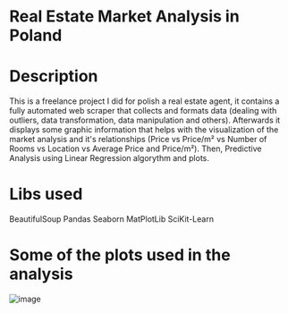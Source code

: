 # Real Estate Market Analysis in Poland

# Description
This is a freelance project I did for polish a real estate agent, it contains a fully automated web scraper that collects and formats data (dealing with outliers, data transformation, data manipulation and others). Afterwards it displays some graphic information that helps with the visualization of the market analysis and it's relationships (Price vs Price/m² vs Number of Rooms vs Location vs Average Price and Price/m²). Then, Predictive Analysis using Linear Regression algorythm and plots.

# Libs used
BeautifulSoup
Pandas
Seaborn
MatPlotLib
SciKit-Learn

# Some of the plots used in the analysis
![image](https://github.com/Heitor-OC/Market-Analysis-Real-Estate/assets/132957664/aa76a0a7-c1ad-4301-80c7-0c6ffcc00768)

